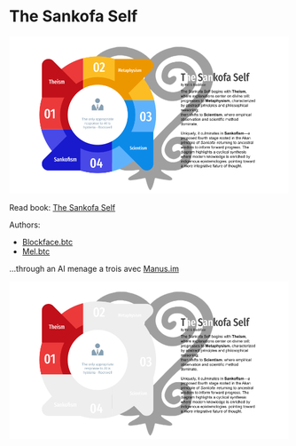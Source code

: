 # The Sankofa Self

![Sankofism](https://github.com/unicornlaunching/the-supra-self/blob/main/the_sankofa_self_image.png)

Read book: [The Sankofa Self](https://github.com/unicornlaunching/the-supra-self/blob/main/The%20Sankofa%20Self%20by%20Mel%20and%20Blockface.pdf)

Authors:
- [Blockface.btc](http://www.x.com/attractfund1ng)
- [Mel.btc](http://www.x.com/melbelle_btc)

...through an AI menage a trois avec [Manus.im](https://x.com/ManusAI_HQ)

![Sankofism](https://github.com/unicornlaunching/the-supra-self/blob/main/the_sankofa_self_animated_version.gif)

